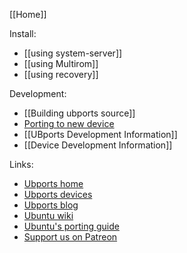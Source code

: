 [[Home]]

Install:
* [[using system-server]]
* [[using Multirom]]
* [[using recovery]]

Development:
* [[Building ubports source]]
* [Porting to new device](https://developer.ubuntu.com/en/phone/devices/porting-new-device/)
* [[UBports Development Information]]
* [[Device Development Information]]

Links:
* [Ubports home](https://ubports.com)
* [Ubports devices](https://devices.ubports.com)
* [Ubports blog](https://blog.ubports.com)
* [Ubuntu wiki](https://wiki.ubuntu.com/Touch)
* [Ubuntu's porting guide](https://developer.ubuntu.com/en/start/ubuntu-for-devices/porting-new-device/)
* [Support us on Patreon](https://patreon.com/ubports/)
